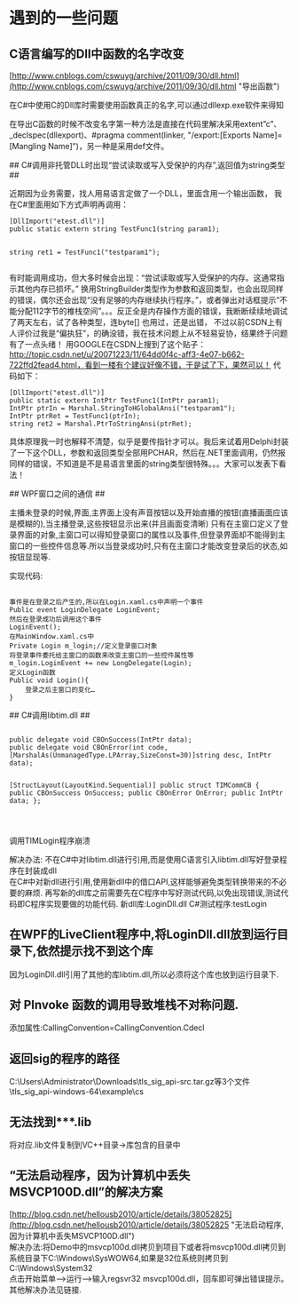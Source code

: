 # 遇到的一些问题 #
## C语言编写的Dll中函数的名字改变 ##
[http://www.cnblogs.com/cswuyg/archive/2011/09/30/dll.html](http://www.cnblogs.com/cswuyg/archive/2011/09/30/dll.html "导出函数")
<p>在C#中使用C的Dll库时需要使用函数真正的名字,可以通过dllexp.exe软件来得知</p>
<p>在导出C函数的时候不改变名字第一种方法是直接在代码里解决采用extent”c”、_declspec(dllexport)、#pragma comment(linker, "/export:[Exports Name]=[Mangling Name]")，另一种是采用def文件。</p>
## C#调用非托管DLL时出现“尝试读取或写入受保护的内存”,返回值为string类型 ##
<p>近期因为业务需要，找人用易语言定做了一个DLL，里面含用一个输出函数，
我在C#里面用如下方式声明再调用：
<pre><code>[DllImport("etest.dll")]
public static extern string TestFunc1(string param1);

string ret1 = TestFunc1("testparam1");
</code></pre>
有时能调用成功，但大多时候会出现：“尝试读取或写入受保护的内存。这通常指示其他内存已损坏。”
换用StringBuilder类型作为参数和返回类型，也会出现同样的错误，偶尔还会出现“没有足够的内存继续执行程序。”，或者弹出对话框提示“不能分配112字节的椎栈空间”。。。反正全是内存操作方面的错误，我断断续续地调试了两天左右，试了各种类型，连byte[] 也用过，还是出错，
不过以前CSDN上有人评价过我是“偏执狂”，的确没错，我在技术问题上从不轻易妥协，结果终于问题有了一点头绪！
用GOOGLE在CSDN上搜到了这个贴子：http://topic.csdn.net/u/20071223/11/64dd0f4c-aff3-4e07-b662-722ffd2fead4.html，看到一楼有个建议好像不错，于是试了下，果然可以！
代码如下：
<pre><code>[DllImport("etest.dll")]
public static extern IntPtr TestFunc1(IntPtr param1);
IntPtr ptrIn = Marshal.StringToHGlobalAnsi("testparam1");
IntPtr ptrRet = TestFunc1(ptrIn);
string ret2 = Marshal.PtrToStringAnsi(ptrRet);
</code></pre>
具体原理我一时也解释不清楚，似乎是要传指针才可以。我后来试着用Delphi封装了一下这个DLL，参数和返回类型全部用PCHAR，然后在.NET里面调用，仍然报同样的错误，不知道是不是易语言里面的string类型很特殊。。。大家可以发表下看法！
</p>
## WPF窗口之间的通信 ##
<p>主播未登录的时候,界面,主界面上没有声音按钮以及开始直播的按钮(直播画面应该是模糊的),当主播登录,这些按钮显示出来(并且画面变清晰)
只有在主窗口定义了登录界面的对象,主窗口可以得知登录窗口的属性以及事件,但登录界面却不能得到主窗口的一些控件信息等.所以当登录成功时,只有在主窗口才能改变登录后的状态,如按钮显现等.</p>
实现代码:
<pre><code>
事件是在登录之后产生的,所以在Login.xaml.cs中声明一个事件
Public event LoginDelegate LoginEvent;
然后在登录成功后调用这个事件
LoginEvent();
在MainWindow.xaml.cs中
Private Login m_login;//定义登录窗口对象
将登录事件委托给主窗口的函数来改变主窗口的一些控件属性等
m_login.LoginEvent += new LongDelegate(Login);
定义Login函数
Public void Login(){
	登录之后主窗口的变化…
}
</code></pre>
## C#调用libtim.dll ##
<pre><code>
public delegate void CBOnSuccess(IntPtr data);
public delegate void CBOnError(int code, 
[MarshalAs(UnmanagedType.LPArray,SizeConst=30)]string desc, IntPtr data);

[StructLayout(LayoutKind.Sequential)] 
public struct TIMCommCB 
{
    public CBOnSuccess OnSuccess;
    public CBOnError OnError;
    public IntPtr data;
};

</code></pre>
调用TIMLogin程序崩溃</p>
解决办法:
不在C#中对libtim.dll进行引用,而是使用C语言引入libtim.dll写好登录程序在封装成dll</br>
在C#中对新dll进行引用,使用新dll中的借口API,这样能够避免类型转换带来的不必要的麻烦.
再写新的dll库之前需要先在C程序中写好测试代码,以免出现错误,测试代码即C程序实现要做的功能代码.
新dll库:LoginDll.dll
C#测试程序:testLogin
## 在WPF的LiveClient程序中,将LoginDll.dll放到运行目录下,依然提示找不到这个库 ##
因为LoginDll.dll引用了其他的库libtim.dll,所以必须将这个库也放到运行目录下.
## 对 PInvoke 函数的调用导致堆栈不对称问题. ##
添加属性:CallingConvention=CallingConvention.Cdecl
## 返回sig的程序的路径 ##
C:\Users\Administrator\Downloads\tls_sig_api-src.tar.gz等3个文件\tls_sig_api-windows-64\example\cs
## 无法找到***.lib ##
将对应.lib文件复制到VC++目录->库包含的目录中
## “无法启动程序，因为计算机中丢失MSVCP100D.dll”的解决方案 ##
[http://blog.csdn.net/hellousb2010/article/details/38052825](http://blog.csdn.net/hellousb2010/article/details/38052825 "无法启动程序,因为计算机中丢失MSVCP100D.dll")</br>
解决办法:将Demo中的msvcp100d.dll拷贝到项目下或者将msvcp100d.dll拷贝到系统目录下C:\Windows\SysWOW64,如果是32位系统则拷贝到C:\Windows\System32</br>
点击开始菜单-->运行-->输入regsvr32 msvcp100d.dll，回车即可弹出错误提示。</br>
其他解决办法见链接.
